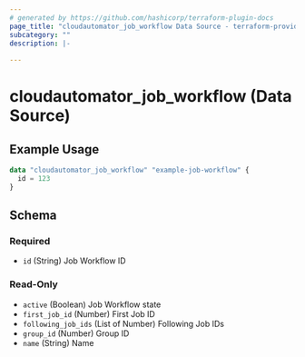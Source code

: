 ```yaml
---
# generated by https://github.com/hashicorp/terraform-plugin-docs
page_title: "cloudautomator_job_workflow Data Source - terraform-provider-cloudautomator"
subcategory: ""
description: |-
  
---
```


# cloudautomator_job_workflow (Data Source)



## Example Usage

```terraform
data "cloudautomator_job_workflow" "example-job-workflow" {
  id = 123
}
```

<!-- schema generated by tfplugindocs -->
## Schema

### Required

- `id` (String) Job Workflow ID

### Read-Only

- `active` (Boolean) Job Workflow state
- `first_job_id` (Number) First Job ID
- `following_job_ids` (List of Number) Following Job IDs
- `group_id` (Number) Group ID
- `name` (String) Name
